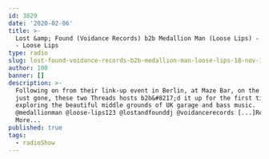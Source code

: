 ```yaml
---
id: 3829
date: '2020-02-06'
title: >-
  Lost &amp; Found (Voidance Records) b2b Medallion Man (Loose Lips) - 18-Nov-19
  - Loose Lips
type: radio
slug: lost-found-voidance-records-b2b-medallion-man-loose-lips-18-nov-19
author: 100
banner: []
description: >-
  Following on from their link-up event in Berlin, at Maze Bar, on the weekend
  just gone, these two Threads hosts b2b&#8217;d it up for the first time,
  exploring the beautiful middle grounds of UK garage and bass music.
  @medallionman @loose-lips123 @lostandfounddj @voidancerecords [...]Read
  More...
published: true
tags:
  - radioShow
---
```

